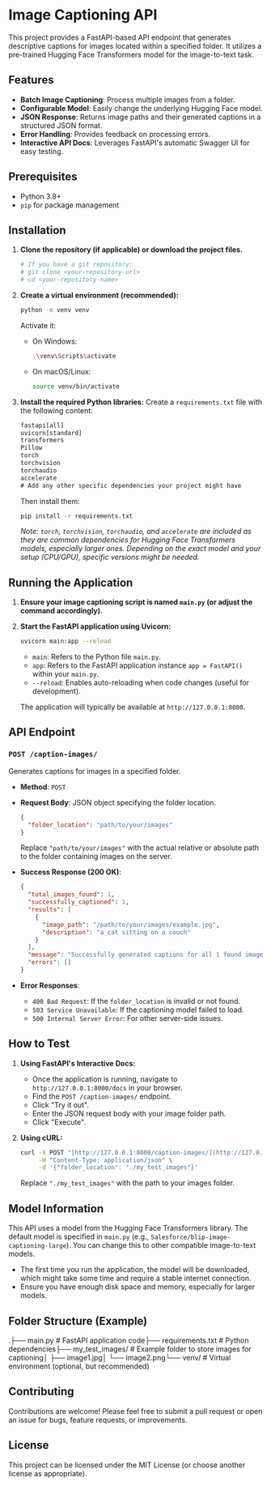 # Image Captioning API

This project provides a FastAPI-based API endpoint that generates descriptive captions for images located within a specified folder. It utilizes a pre-trained Hugging Face Transformers model for the image-to-text task.

## Features

* **Batch Image Captioning**: Process multiple images from a folder.
* **Configurable Model**: Easily change the underlying Hugging Face model.
* **JSON Response**: Returns image paths and their generated captions in a structured JSON format.
* **Error Handling**: Provides feedback on processing errors.
* **Interactive API Docs**: Leverages FastAPI's automatic Swagger UI for easy testing.

## Prerequisites

* Python 3.8+
* `pip` for package management

## Installation

1.  **Clone the repository (if applicable) or download the project files.**
    ```bash
    # If you have a git repository:
    # git clone <your-repository-url>
    # cd <your-repository-name>
    ```

2.  **Create a virtual environment (recommended):**
    ```bash
    python -m venv venv
    ```
    Activate it:
    * On Windows:
        ```bash
        .\venv\Scripts\activate
        ```
    * On macOS/Linux:
        ```bash
        source venv/bin/activate
        ```

3.  **Install the required Python libraries:**
    Create a `requirements.txt` file with the following content:

    ```txt
    fastapi[all]
    uvicorn[standard]
    transformers
    Pillow
    torch
    torchvision
    torchaudio
    accelerate
    # Add any other specific dependencies your project might have
    ```
    Then install them:
    ```bash
    pip install -r requirements.txt
    ```
    *Note: `torch`, `torchvision`, `torchaudio`, and `accelerate` are included as they are common dependencies for Hugging Face Transformers models, especially larger ones. Depending on the exact model and your setup (CPU/GPU), specific versions might be needed.*

## Running the Application

1.  **Ensure your image captioning script is named `main.py` (or adjust the command accordingly).**

2.  **Start the FastAPI application using Uvicorn:**
    ```bash
    uvicorn main:app --reload
    ```
    * `main`: Refers to the Python file `main.py`.
    * `app`: Refers to the FastAPI application instance `app = FastAPI()` within your `main.py`.
    * `--reload`: Enables auto-reloading when code changes (useful for development).

    The application will typically be available at `http://127.0.0.1:8000`.

## API Endpoint

### `POST /caption-images/`

Generates captions for images in a specified folder.

* **Method**: `POST`
* **Request Body**: JSON object specifying the folder location.
    ```json
    {
      "folder_location": "path/to/your/images"
    }
    ```
    Replace `"path/to/your/images"` with the actual relative or absolute path to the folder containing images on the server.

* **Success Response (200 OK)**:
    ```json
    {
      "total_images_found": 1,
      "successfully_captioned": 1,
      "results": [
        {
          "image_path": "/path/to/your/images/example.jpg",
          "description": "a cat sitting on a couch"
        }
      ],
      "message": "Successfully generated captions for all 1 found image(s).",
      "errors": []
    }
    ```

* **Error Responses**:
    * `400 Bad Request`: If the `folder_location` is invalid or not found.
    * `503 Service Unavailable`: If the captioning model failed to load.
    * `500 Internal Server Error`: For other server-side issues.

## How to Test

1.  **Using FastAPI's Interactive Docs:**
    * Once the application is running, navigate to `http://127.0.0.1:8000/docs` in your browser.
    * Find the `POST /caption-images/` endpoint.
    * Click "Try it out".
    * Enter the JSON request body with your image folder path.
    * Click "Execute".

2.  **Using cURL:**
    ```bash
    curl -X POST "[http://127.0.0.1:8000/caption-images/](http://127.0.0.1:8000/caption-images/)" \
         -H "Content-Type: application/json" \
         -d '{"folder_location": "./my_test_images"}'
    ```
    Replace `"./my_test_images"` with the path to your images folder.

## Model Information

This API uses a model from the Hugging Face Transformers library. The default model is specified in `main.py` (e.g., `Salesforce/blip-image-captioning-large`). You can change this to other compatible image-to-text models.

* The first time you run the application, the model will be downloaded, which might take some time and require a stable internet connection.
* Ensure you have enough disk space and memory, especially for larger models.

## Folder Structure (Example)

.├── main.py               # FastAPI application code├── requirements.txt      # Python dependencies├── my_test_images/       # Example folder to store images for captioning│   ├── image1.jpg│   └── image2.png└── venv/                 # Virtual environment (optional, but recommended)
## Contributing

Contributions are welcome! Please feel free to submit a pull request or open an issue for bugs, feature requests, or improvements.

## License

This project can be licensed under the MIT License (or choose another license as appropriate).
